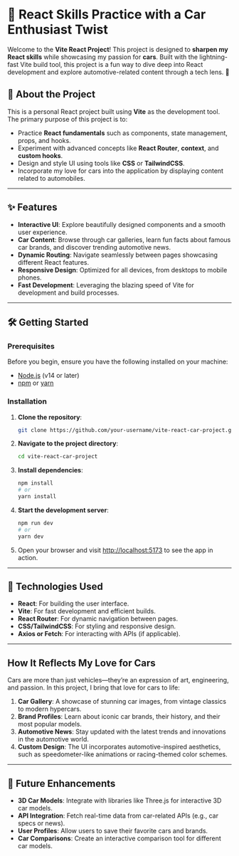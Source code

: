# 🚗 React Skills Practice with a Car Enthusiast Twist

Welcome to the **Vite React Project**! This project is designed to **sharpen my React skills** while showcasing my passion for **cars**. Built with the lightning-fast Vite build tool, this project is a fun way to dive deep into React development and explore automotive-related content through a tech lens. 🚀


## 📜 About the Project

This is a personal React project built using **Vite** as the development tool. The primary purpose of this project is to:

- Practice **React fundamentals** such as components, state management, props, and hooks.
- Experiment with advanced concepts like **React Router**, **context**, and **custom hooks**.
- Design and style UI using tools like **CSS** or **TailwindCSS**.
- Incorporate my love for cars into the application by displaying content related to automobiles.

---

## ✨ Features

- **Interactive UI**: Explore beautifully designed components and a smooth user experience.
- **Car Content**: Browse through car galleries, learn fun facts about famous car brands, and discover trending automotive news.
- **Dynamic Routing**: Navigate seamlessly between pages showcasing different React features.
- **Responsive Design**: Optimized for all devices, from desktops to mobile phones.
- **Fast Development**: Leveraging the blazing speed of Vite for development and build processes.

---

## 🛠️ Getting Started

### Prerequisites

Before you begin, ensure you have the following installed on your machine:

- [Node.js](https://nodejs.org/) (v14 or later)
- [npm](https://www.npmjs.com/) or [yarn](https://yarnpkg.com/)

### Installation

1. **Clone the repository**:
   ```bash
   git clone https://github.com/your-username/vite-react-car-project.git
   ```
2. **Navigate to the project directory**:
   ```bash
   cd vite-react-car-project
   ```
3. **Install dependencies**:
   ```bash
   npm install
   # or
   yarn install
   ```
4. **Start the development server**:
   ```bash
   npm run dev
   # or
   yarn dev
   ```

5. Open your browser and visit [http://localhost:5173](http://localhost:5173) to see the app in action.

---

## 🧰 Technologies Used

- **React**: For building the user interface.
- **Vite**: For fast development and efficient builds.
- **React Router**: For dynamic navigation between pages.
- **CSS/TailwindCSS**: For styling and responsive design.
- **Axios or Fetch**: For interacting with APIs (if applicable).

---

## How It Reflects My Love for Cars

Cars are more than just vehicles—they’re an expression of art, engineering, and passion. In this project, I bring that love for cars to life:

1. **Car Gallery**: A showcase of stunning car images, from vintage classics to modern hypercars.
2. **Brand Profiles**: Learn about iconic car brands, their history, and their most popular models.
3. **Automotive News**: Stay updated with the latest trends and innovations in the automotive world.
4. **Custom Design**: The UI incorporates automotive-inspired aesthetics, such as speedometer-like animations or racing-themed color schemes.

---

## 🚀 Future Enhancements

- **3D Car Models**: Integrate with libraries like Three.js for interactive 3D car models.
- **API Integration**: Fetch real-time data from car-related APIs (e.g., car specs or news).
- **User Profiles**: Allow users to save their favorite cars and brands.
- **Car Comparisons**: Create an interactive comparison tool for different car models.

